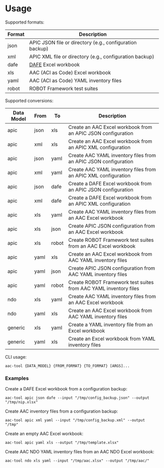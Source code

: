 # Usage

Supported formats:

Format | Description
---|---
json | APIC JSON file or directory (e.g., configuration backup)
xml | APIC XML file or directory (e.g., configuration backup)
dafe | [DAFE](https://wwwin-github.cisco.com/AS-Community/DAFE) Excel workbook
xls | AAC (ACI as Code) Excel workbook
yaml | AAC (ACI as Code) YAML inventory files
robot | ROBOT Framework test suites

Supported conversions:

Data Model | From | To | Description
---|---|---|---
apic | json | xls | Create an AAC Excel workbook from an APIC JSON configuration
apic | xml | xls | Create an AAC Excel workbook from an APIC XML configuration
apic | json | yaml | Create AAC YAML inventory files from an APIC JSON configuration
apic | xml | yaml | Create AAC YAML inventory files from an APIC XML configuration
apic | json | dafe | Create a DAFE Excel workbook from an APIC JSON configuration
apic | xml | dafe | Create a DAFE Excel workbook from an APIC XML configuration
apic | xls | yaml | Create AAC YAML inventory files from an AAC Excel workbook
apic | xls | json | Create APIC JSON configuration from an AAC Excel workbook
apic | xls | robot | Create ROBOT Framework test suites from an AAC Excel workbook
apic | yaml | xls | Create an AAC Excel workbook from AAC YAML inventory files
apic | yaml | json | Create APIC JSON configuration from AAC YAML inventory files
apic | yaml | robot | Create ROBOT Framework test suites from AAC YAML inventory files
ndo | xls | yaml | Create AAC YAML inventory files from an AAC Excel workbook
ndo | yaml | xls | Create an AAC Excel workbook from AAC YAML inventory files
generic | xls | yaml | Create a YAML inventory file from an Excel workbook
generic | yaml | xls | Create an Excel workbook from YAML inventory files

CLI usage:

```
aac-tool {DATA_MODEL} {FROM_FORMAT} {TO_FORMAT} [ARGS]...
```

### Examples

Create a DAFE Excel workbook from a configuration backup:

```
aac-tool apic json dafe --input "/tmp/config_backup.json" --output "/tmp/nip.xlsx"
```

Create AAC inventory files from a configuration backup:

```
aac-tool apic xml yaml --input "/tmp/config_backup.xml" --output "/tmp"
```

Create an empty AAC Excel workbook:

```
aac-tool apic yaml xls --output "/tmp/template.xlsx"
```

Create AAC NDO YAML inventory files from an AAC NDO Excel workbook:

```
aac-tool ndo xls yaml --input "/tmp/aac.xlsx" --output "/tmp/aac/"
```
